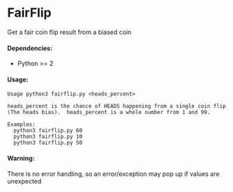 # FairFlip

Get a fair coin flip result from a biased coin

#### Dependencies:
- Python >= 2

#### Usage:
    Usage python3 fairflip.py <heads_percent>

    heads_percent is the chance of HEADS happening from a single coin flip
    (The heads bias).  heads_percent is a whole number from 1 and 99.

    Examples:
      python3 fairflip.py 60
      python3 fairflip.py 10
      python3 fairflip.py 50

#### Warning:

There is no error handling, so an error/exception may pop up if values are unexpected
